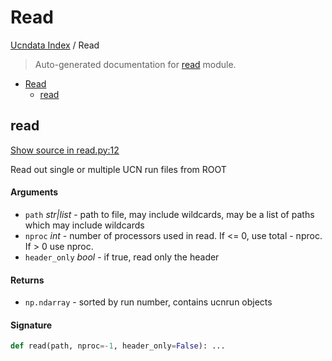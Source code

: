# Read

[Ucndata Index](./README.md#ucndata-index) / Read

> Auto-generated documentation for [read](../read.py) module.

- [Read](#read)
  - [read](#read)

## read

[Show source in read.py:12](../read.py#L12)

Read out single or multiple UCN run files from ROOT

#### Arguments

- `path` *str|list* - path to file, may include wildcards, may be a list of paths which may include wildcards
- `nproc` *int* - number of processors used in read. If <= 0, use total - nproc. If > 0 use nproc.
- `header_only` *bool* - if true, read only the header

#### Returns

- `np.ndarray` - sorted by run number, contains ucnrun objects

#### Signature

```python
def read(path, nproc=-1, header_only=False): ...
```